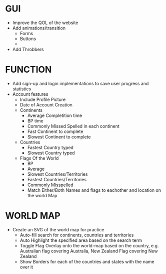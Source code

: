 # GUI
- Improve the QOL of the website
- Add animations/transition
    * Forms
    * Buttons
    * 
- Add Throbbers

# FUNCTION
- Add sign-up and login implementations to save user progress and statistics
- Account features
    * Include Profile Picture
    * Date of Account Creation
    * Continents
      * Average Completition time
      * BP time
      * Commonly Missed Spelled in each continent
      * Fast Continent to complete
      * Slowest Continent to complete
    * Countries
      * Fastest Country typed
      * Slowest Country typed
    * Flags Of the World
      * BP
      * Average
      * Slowest Countries/Territories
      * Fastest Countries/Territories
      * Commonly Misspelled
      * Match Either/Both Names and flags to eachother and location on the world Map


# WORLD MAP
- Create an SVG of the world map for practice
    * Auto-fill search for continents, countries and territories
    * Auto Highlight the specified area based on the search term
    * Toggle Flag Overlay onto the world-map based on the country, e.g. Australian flag covering Australia, New Zealand Flag covering New Zealand
    * Show Borders for each of the countries and states with the name over it 